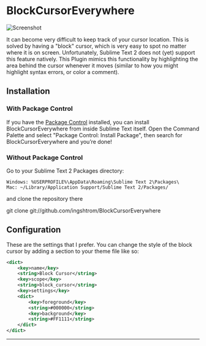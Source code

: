 # BlockCursorEverywhere #

![Screenshot](http://f.cl.ly/items/42131K2X1h0j0P2m1O2B/Screen%20Shot%202011-12-02%20at%202.36.54%20AM.png)

It can become very difficult to keep track of your cursor location. This is solved by having a "block" cursor, which is very easy to spot no matter where it is on screen. Unfortunately, Sublime Text 2 does not (yet) support this feature natively. This Plugin mimics this functionality by highlighting the area behind the cursor whenever it moves (similar to how you might highlight syntax errors, or color a comment).

## Installation ##

### With Package Control ###

If you have the [Package Control][package_control] installed, you can install BlockCursorEverywhere from inside Sublime Text itself. Open the Command Palette and select "Package Control: Install Package", then search for BlockCursorEverywhere and you’re done!

### Without Package Control ###

Go to your Sublime Text 2 Packages directory:

	Windows: %USERPROFILE%\AppData\Roaming\Sublime Text 2\Packages\
	Mac: ~/Library/Application Support/Sublime Text 2/Packages/

and clone the repository there

  git clone git://github.com/ingshtrom/BlockCursorEverywhere


## Configuration ##

These are the settings that I prefer. You can change the style of the block cursor by adding a section to your theme file like so:

```xml
<dict>
	<key>name</key>
	<string>Block Cursor</string>
	<key>scope</key>
	<string>block_cursor</string>
	<key>settings</key>
	<dict>
		<key>foreground</key>
		<string>#000000</string>
		<key>background</key>
		<string>#FF1111</string>
	</dict>
</dict>
```

---------

[sublime]: http://www.sublimetext.com/2
[package_control]: http://wbond.net/sublime_packages/package_control
